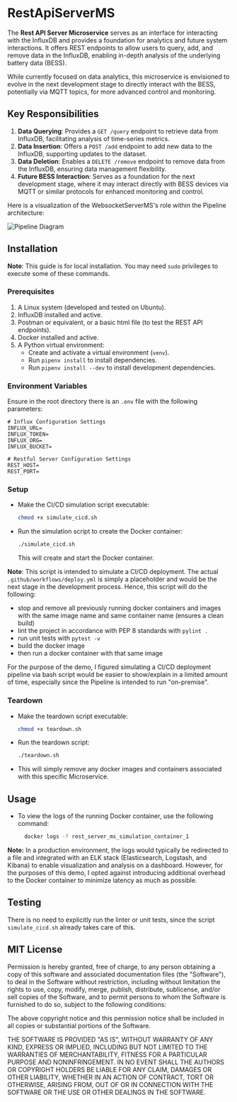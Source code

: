 # RestApiServerMS

The **Rest API Server Microservice** serves as an interface for interacting
with the InfluxDB and provides a foundation for analytics and future system
interactions. It offers REST endpoints to allow users to query, add, and remove
data in the InfluxDB, enabling in-depth analysis of the underlying battery
data (BESS).

While currently focused on data analytics, this microservice is envisioned to
evolve in the next development stage to directly interact with the BESS,
potentially via MQTT topics, for more advanced control and monitoring.

## Key Responsibilities

1. **Data Querying**: Provides a `GET /query` endpoint to retrieve data from
   InfluxDB, facilitating analysis of time-series metrics.
2. **Data Insertion**: Offers a `POST /add` endpoint to add new data to the
   InfluxDB, supporting updates to the dataset.
3. **Data Deletion**: Enables a `DELETE /remove` endpoint to remove data from
   the InfluxDB, ensuring data management flexibility.
4. **Future BESS Interaction**: Serves as a foundation for the next development
   stage, where it may interact directly with BESS devices via MQTT or similar
   protocols for enhanced monitoring and control.

Here is a visualization of the WebsocketServerMS's role within the Pipeline
architecture:

![Pipeline Diagram](assets/images/RestApiServerMS_in_Pipeline.png "Pipeline
Diagram")

## Installation

**Note**: This guide is for local installation. You may need `sudo`
privileges to execute some of these commands.

### Prerequisites

1. A Linux system (developed and tested on Ubuntu).
2. InfluxDB installed and active.
3. Postman or equivalent, or a basic html file (to test the REST API
   endpoints).
4. Docker installed and active.
5. A Python virtual environment:
    - Create and activate a virtual environment (`venv`).
    - Run `pipenv install` to install dependencies.
    - Run `pipenv install --dev` to install development dependencies.

### Environment Variables

Ensure in the root directory there is an `.env` file with the following
parameters:

```plaintext
# Influx Configuration Settings
INFLUX_URL=
INFLUX_TOKEN=
INFLUX_ORG=
INFLUX_BUCKET=

# Restful Server Configuration Settings
REST_HOST=
REST_PORT=
```

### Setup

- Make the CI/CD simulation script executable:
   ```bash
   chmod +x simulate_cicd.sh
    ```
- Run the simulation script to create the Docker container:
    ```bash 
    ./simulate_cicd.sh 
    ```
  This will create and start the Docker container.

**Note**: This script is intended to simulate a CI/CD deployment. The
actual `.github/workflows/deploy.yml` is simply a placeholder and would
be the next stage in the development process. Hence, this script will do
the following:

- stop and remove all previously running docker containers and images
  with the same image name and same container name (ensures a clean build)
- lint the project in accordance with PEP 8 standards with `pylint .`
- run unit tests with `pytest -v`
- build the docker image
- then run a docker container with that same image

For the purpose of the demo, I figured simulating a CI/CD deployment
pipeline via bash script would be easier to show/explain in a
limited amount of time, especially since the Pipeline is intended to run
"on-premise".

### Teardown

- Make the teardown script executable:
  ```bash
  chmod +x teardown.sh
  ```
- Run the teardown script:

    ```bash
    ./teardown.sh
    ```

- This will simply remove any docker images and containers associated with
  this specific Microservice.

## Usage

- To view the logs of the running Docker container, use the
  following command:
  ```bash
    docker logs -f rest_server_ms_simulation_container_1
    ```

**Note:** In a production environment, the logs would typically be redirected
to a
file and integrated with an ELK stack (Elasticsearch, Logstash, and Kibana) to
enable visualization and analysis on a dashboard. However, for the purposes of
this demo, I opted against introducing additional overhead to the Docker
container to minimize latency as much as possible.

## Testing

There is no need to explicitly run the linter or unit tests, since the
script `simulate_cicd.sh` already takes care of this.

## MIT License

Permission is hereby granted, free of charge, to any person obtaining a copy of
this software and associated documentation files (the "Software"), to deal in
the Software without restriction, including without limitation the rights to
use, copy, modify, merge, publish, distribute, sublicense, and/or sell copies
of the Software, and to permit persons to whom the Software is furnished to do
so, subject to the following conditions:

The above copyright notice and this permission notice shall be included in all
copies or substantial portions of the Software.

THE SOFTWARE IS PROVIDED "AS IS", WITHOUT WARRANTY OF ANY KIND, EXPRESS OR
IMPLIED, INCLUDING BUT NOT LIMITED TO THE WARRANTIES OF MERCHANTABILITY,
FITNESS FOR A PARTICULAR PURPOSE AND NONINFRINGEMENT. IN NO EVENT SHALL THE
AUTHORS OR COPYRIGHT HOLDERS BE LIABLE FOR ANY CLAIM, DAMAGES OR OTHER
LIABILITY, WHETHER IN AN ACTION OF CONTRACT, TORT OR OTHERWISE, ARISING FROM,
OUT OF OR IN CONNECTION WITH THE SOFTWARE OR THE USE OR OTHER DEALINGS IN THE
SOFTWARE.
